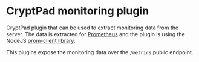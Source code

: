 # CryptPad monitoring plugin

CryptPad plugin that can be used to extract monitoring data from the server. The data is extracted for [Prometheus](https://prometheus.io/) and the plugin is using the NodeJS [prom-client library](https://www.npmjs.com/package/prom-client).

This plugins expose the monitoring data over the `/metrics` public endpoint.
